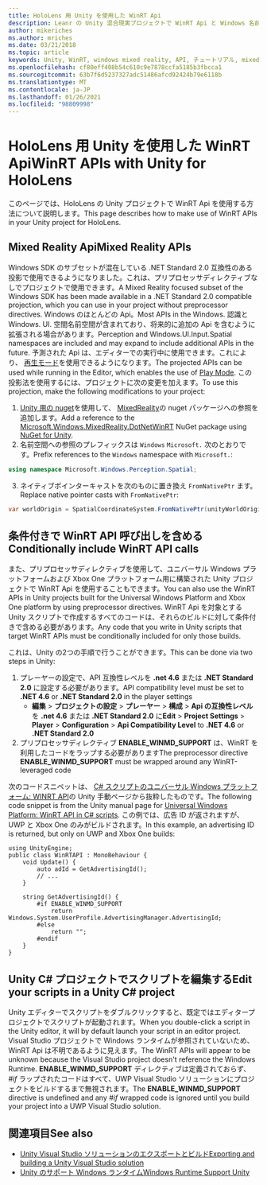 ```yaml
---
title: HoloLens 用 Unity を使用した WinRT Api
description: Leanr の Unity 混合現実プロジェクトで WinRT Api と Windows 名前空間を使用する方法について説明します。
author: mikeriches
ms.author: mriches
ms.date: 03/21/2018
ms.topic: article
keywords: Unity, WinRT, windows mixed reality, API, チュートリアル, mixed reality ヘッドセット, windows mixed reality ヘッドセット, 仮想現実ヘッドセット, Mixed Reality Api
ms.openlocfilehash: cf80eff408b54c610c9e7878ccfa5185b3fbcca1
ms.sourcegitcommit: 63b7f6d5237327adc51486afcd92424b79e6118b
ms.translationtype: MT
ms.contentlocale: ja-JP
ms.lasthandoff: 01/26/2021
ms.locfileid: "98809998"
---
```

# <a name="winrt-apis-with-unity-for-hololens"></a><span data-ttu-id="2a7d0-104">HoloLens 用 Unity を使用した WinRT Api</span><span class="sxs-lookup"><span data-stu-id="2a7d0-104">WinRT APIs with Unity for HoloLens</span></span>

<span data-ttu-id="2a7d0-105">このページでは、HoloLens の Unity プロジェクトで WinRT Api を使用する方法について説明します。</span><span class="sxs-lookup"><span data-stu-id="2a7d0-105">This page describes how to make use of WinRT APIs in your Unity project for HoloLens.</span></span>

## <a name="mixed-reality-apis"></a><span data-ttu-id="2a7d0-106">Mixed Reality Api</span><span class="sxs-lookup"><span data-stu-id="2a7d0-106">Mixed Reality APIs</span></span>

<span data-ttu-id="2a7d0-107">Windows SDK のサブセットが混在している .NET Standard 2.0 互換性のある投影で使用できるようになりました。これは、プリプロセッサディレクティブなしでプロジェクトで使用できます。</span><span class="sxs-lookup"><span data-stu-id="2a7d0-107">A Mixed Reality focused subset of the Windows SDK has been made available in a .NET Standard 2.0 compatible projection, which you can use in your project without preprocessor directives.</span></span> <span data-ttu-id="2a7d0-108">Windows のほとんどの Api。</span><span class="sxs-lookup"><span data-stu-id="2a7d0-108">Most APIs in the Windows.</span></span> <span data-ttu-id="2a7d0-109">認識と Windows. UI. 空間名前空間が含まれており、将来的に追加の Api を含むように拡張される場合があります。</span><span class="sxs-lookup"><span data-stu-id="2a7d0-109">Perception and Windows.UI.Input.Spatial namespaces are included and may expand to include additional APIs in the future.</span></span> <span data-ttu-id="2a7d0-110">予測された Api は、エディターでの実行中に使用できます。これにより、 [再生モード](/windows/mixed-reality/unity-play-mode)を使用できるようになります。</span><span class="sxs-lookup"><span data-stu-id="2a7d0-110">The projected APIs can be used while running in the Editor, which enables the use of [Play Mode](/windows/mixed-reality/unity-play-mode).</span></span> <span data-ttu-id="2a7d0-111">この投影法を使用するには、プロジェクトに次の変更を加えます。</span><span class="sxs-lookup"><span data-stu-id="2a7d0-111">To use this projection, make the following modifications to your project:</span></span>

1) <span data-ttu-id="2a7d0-112">[Unity 用の nuget](https://github.com/GlitchEnzo/NuGetForUnity)を使用して、 [MixedReality](https://www.nuget.org/packages/Microsoft.Windows.MixedReality.DotNetWinRT)の nuget パッケージへの参照を追加します。</span><span class="sxs-lookup"><span data-stu-id="2a7d0-112">Add a reference to the [Microsoft.Windows.MixedReality.DotNetWinRT](https://www.nuget.org/packages/Microsoft.Windows.MixedReality.DotNetWinRT) NuGet package using [NuGet for Unity](https://github.com/GlitchEnzo/NuGetForUnity).</span></span>
2) <span data-ttu-id="2a7d0-113">名前空間への参照のプレフィックスは `Windows` `Microsoft.` 次のとおりです。</span><span class="sxs-lookup"><span data-stu-id="2a7d0-113">Prefix references to the `Windows` namespace with `Microsoft.`:</span></span>
```cs
using namespace Microsoft.Windows.Perception.Spatial;
```
3) <span data-ttu-id="2a7d0-114">ネイティブポインターキャストを次のものに置き換え `FromNativePtr` ます。</span><span class="sxs-lookup"><span data-stu-id="2a7d0-114">Replace native pointer casts with `FromNativePtr`:</span></span>
```cs
var worldOrigin = SpatialCoordinateSystem.FromNativePtr(unityWorldOriginPtr);
```

## <a name="conditionally-include-winrt-api-calls"></a><span data-ttu-id="2a7d0-115">条件付きで WinRT API 呼び出しを含める</span><span class="sxs-lookup"><span data-stu-id="2a7d0-115">Conditionally include WinRT API calls</span></span>

<span data-ttu-id="2a7d0-116">また、プリプロセッサディレクティブを使用して、ユニバーサル Windows プラットフォームおよび Xbox One プラットフォーム用に構築された Unity プロジェクトで WinRT Api を使用することもできます。</span><span class="sxs-lookup"><span data-stu-id="2a7d0-116">You can also use the WinRT APIs in Unity projects built for the Universal Windows Platform and Xbox One platform by using preprocessor directives.</span></span> <span data-ttu-id="2a7d0-117">WinRT Api を対象とする Unity スクリプトで作成するすべてのコードは、それらのビルドに対して条件付きで含める必要があります。</span><span class="sxs-lookup"><span data-stu-id="2a7d0-117">Any code that you write in Unity scripts that target WinRT APIs must be conditionally included for only those builds.</span></span> 

<span data-ttu-id="2a7d0-118">これは、Unity の2つの手順で行うことができます。</span><span class="sxs-lookup"><span data-stu-id="2a7d0-118">This can be done via two steps in Unity:</span></span>
1) <span data-ttu-id="2a7d0-119">プレーヤーの設定で、API 互換性レベルを **.net 4.6** または **.NET Standard 2.0** に設定する必要があります。</span><span class="sxs-lookup"><span data-stu-id="2a7d0-119">API compatibility level must be set to **.NET 4.6** or **.NET Standard 2.0** in the player settings</span></span>
    - <span data-ttu-id="2a7d0-120">**編集**  > **プロジェクトの設定**  > **プレーヤー**  > **構成**  > **Api の互換性レベル** を **.net 4.6** または **.NET Standard 2.0** に</span><span class="sxs-lookup"><span data-stu-id="2a7d0-120">**Edit** > **Project Settings** > **Player** > **Configuration** > **Api Compatibility Level** to **.NET 4.6** or **.NET Standard 2.0**</span></span>
2) <span data-ttu-id="2a7d0-121">プリプロセッサディレクティブ **ENABLE_WINMD_SUPPORT** は、WinRT を利用したコードをラップする必要があります</span><span class="sxs-lookup"><span data-stu-id="2a7d0-121">The preprocessor directive **ENABLE_WINMD_SUPPORT** must be wrapped around any WinRT-leveraged code</span></span>

<span data-ttu-id="2a7d0-122">次のコードスニペットは、 [C# スクリプトのユニバーサル Windows プラットフォーム: WINRT API](https://docs.unity3d.com/Manual/windowsstore-scripts.html)の Unity 手動ページから抜粋したものです。</span><span class="sxs-lookup"><span data-stu-id="2a7d0-122">The following code snippet is from the Unity manual page for [Universal Windows Platform: WinRT API in C# scripts](https://docs.unity3d.com/Manual/windowsstore-scripts.html).</span></span> <span data-ttu-id="2a7d0-123">この例では、広告 ID が返されますが、UWP と Xbox One のみがビルドされます。</span><span class="sxs-lookup"><span data-stu-id="2a7d0-123">In this example, an advertising ID is returned, but only on UWP and Xbox One builds:</span></span>

```
using UnityEngine;
public class WinRTAPI : MonoBehaviour {
    void Update() {
        auto adId = GetAdvertisingId();
        // ...
    }

    string GetAdvertisingId() {
        #if ENABLE_WINMD_SUPPORT
            return Windows.System.UserProfile.AdvertisingManager.AdvertisingId;
        #else
            return "";
        #endif
    }
}
```

## <a name="edit-your-scripts-in-a-unity-c-project"></a><span data-ttu-id="2a7d0-124">Unity C# プロジェクトでスクリプトを編集する</span><span class="sxs-lookup"><span data-stu-id="2a7d0-124">Edit your scripts in a Unity C# project</span></span>

<span data-ttu-id="2a7d0-125">Unity エディターでスクリプトをダブルクリックすると、既定ではエディタープロジェクトでスクリプトが起動されます。</span><span class="sxs-lookup"><span data-stu-id="2a7d0-125">When you double-click a script in the Unity editor, it will by default launch your script in an editor project.</span></span> <span data-ttu-id="2a7d0-126">Visual Studio プロジェクトで Windows ランタイムが参照されていないため、WinRT Api は不明であるように見えます。</span><span class="sxs-lookup"><span data-stu-id="2a7d0-126">The WinRT APIs will appear to be unknown because the Visual Studio project doesn't reference the Windows Runtime.</span></span> <span data-ttu-id="2a7d0-127">**ENABLE_WINMD_SUPPORT** ディレクティブは定義されておらず、 *#if* ラップされたコードはすべて、UWP Visual Studio ソリューションにプロジェクトをビルドするまで無視されます。</span><span class="sxs-lookup"><span data-stu-id="2a7d0-127">The **ENABLE_WINMD_SUPPORT** directive is undefined and any *#if* wrapped code is ignored until you build your project into a UWP Visual Studio solution.</span></span>

## <a name="see-also"></a><span data-ttu-id="2a7d0-128">関連項目</span><span class="sxs-lookup"><span data-stu-id="2a7d0-128">See also</span></span>
* [<span data-ttu-id="2a7d0-129">Unity Visual Studio ソリューションのエクスポートとビルド</span><span class="sxs-lookup"><span data-stu-id="2a7d0-129">Exporting and building a Unity Visual Studio solution</span></span>](exporting-and-building-a-unity-visual-studio-solution.md)
* [<span data-ttu-id="2a7d0-130">Unity のサポート Windows ランタイム</span><span class="sxs-lookup"><span data-stu-id="2a7d0-130">Windows Runtime Support Unity</span></span>](https://docs.unity3d.com/Manual/IL2CPP-WindowsRuntimeSupport.html)